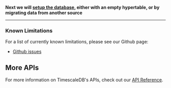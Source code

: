 **Next we will [setup the database][setup], either with an empty hypertable, or
by migrating data from another source**

---

### Known Limitations

For a list of currently known limitations, please see our Github page:

- [Github issues][]

## More APIs
For more information on TimescaleDB's APIs, check out our [API Reference][].

[setup]: /getting-started/setup
[Github issues]: https://github.com/timescale/timescaledb/issues?q=is%3Aissue+is%3Aopen+label%3Alimitation
[API Reference]: /api
